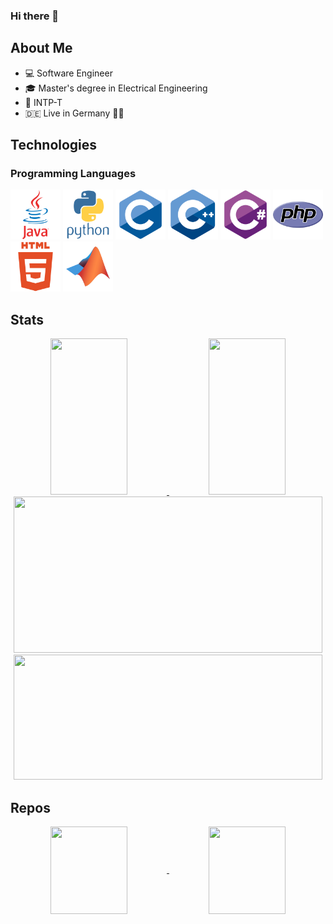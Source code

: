 ### Hi there 👋

## About Me
- 💻 Software Engineer
- 🎓 Master's degree in Electrical Engineering
- 🧪 INTP-T
- 🇩🇪 Live in Germany 🥨🍺

## Technologies

### Programming Languages
<div>
<img src="https://github.com/devicons/devicon/blob/master/icons/java/java-original-wordmark.svg" title="Java"  alt="Python" width="80" height="80"/>
<img src="https://github.com/devicons/devicon/blob/master/icons/python/python-original-wordmark.svg" title="Python"  alt="Python" width="80" height="80"/>
<img src="https://github.com/devicons/devicon/blob/master/icons/c/c-original.svg" title="C"  alt="C" width="80" height="80"/>
<img src="https://github.com/devicons/devicon/blob/master/icons/cplusplus/cplusplus-original.svg" title="C++"  alt="C" width="80" height="80"/>
<img src="https://github.com/devicons/devicon/blob/master/icons/csharp/csharp-original.svg" title="C#"  alt="C#" width="80" height="80"/>
<img src="https://github.com/devicons/devicon/blob/master/icons/php/php-original.svg" title="php"  alt="php" width="80" height="80"/>
<img src="https://github.com/devicons/devicon/blob/master/icons/html5/html5-plain-wordmark.svg" title="html"  alt="html" width="80" height="80"/>
<img src="https://github.com/devicons/devicon/blob/master/icons/matlab/matlab-original.svg" title="matlab"  alt="matlab" width="80" height="80"/>
</div>

## Stats

<p align="center">
  <a href="https://github.com/AntonIT99/">
    <img height="250" width="49.5%" src="https://githubstats-git-master-antonit99s-projects.vercel.app/api?username=AntonIT99&show_icons=true&show=prs_merged_percentage&theme=github_dark">
    <img height="250" width="49.5%" src="https://githubstats-git-master-antonit99s-projects.vercel.app/api/top-langs/?username=AntonIT99&size_weight=0.5&count_weight=0.5&langs_count=5&layout=donut&theme=github_dark">
    <img height="250" width="99%" src="https://github-readme-streak-stats.herokuapp.com/?user=AntonIT99&theme=github-dark-blue">
    <img height="200" width="99%" src="https://githubstats-git-master-antonit99s-projects.vercel.app/api/wakatime?username=AntonIT99&theme=github_dark">
  </a>
</p>

## Repos
<p align="center">
  <a href="https://github.com/AntonIT99/">
    <img height="140" width="49.5%" align="center" src="https://githubstats-git-master-antonit99s-projects.vercel.app/api/pin/?username=AntonIT99&repo=Flans-Mod-NPC-Vehicles&theme=github_dark">
    <img height="140" width="49.5%" align="center" src="https://githubstats-git-master-antonit99s-projects.vercel.app/api/pin/?username=AntonIT99&repo=GermanDiscordMusicBot&theme=github_dark">
  </a>
</p>

<!--
**AntonIT99/AntonIT99** is a ✨ _special_ ✨ repository because its `README.md` (this file) appears on your GitHub profile.

Here are some ideas to get you started:

- 🔭 I’m currently working on ...
- 🌱 I’m currently learning ...
- 👯 I’m looking to collaborate on ...
- 🤔 I’m looking for help with ...
- 💬 Ask me about ...
- 📫 How to reach me: ...
- 😄 Pronouns: ...
- ⚡ Fun fact: ...
-->
